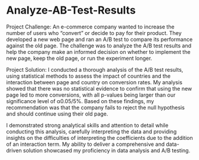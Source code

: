 # Analyze-AB-Test-Results

Project Challenge: An e-commerce company wanted to increase the number of users who “convert” or decide to pay for their product. They developed a new web page and ran an A/B test to compare its performance against the old page. The challenge was to analyze the A/B test results and help the company make an informed decision on whether to implement the new page, keep the old page, or run the experiment longer.

Project Solution: I conducted a thorough analysis of the A/B test results, using statistical methods to assess the impact of countries and the interaction between page and country on conversion rates. My analysis showed that there was no statistical evidence to confirm that using the new page led to more conversions, with all p-values being larger than our significance level of α0.05​/5%.
Based on these findings, my recommendation was that the company fails to reject the null hypothesis and should continue using their old page.

I demonstrated strong analytical skills and attention to detail while conducting this analysis, carefully interpreting the data and providing insights on the difficulties of interpreting the coefficients due to the addition of an interaction term. My ability to deliver a comprehensive and data-driven solution showcased my proficiency in data analysis and A/B testing.
